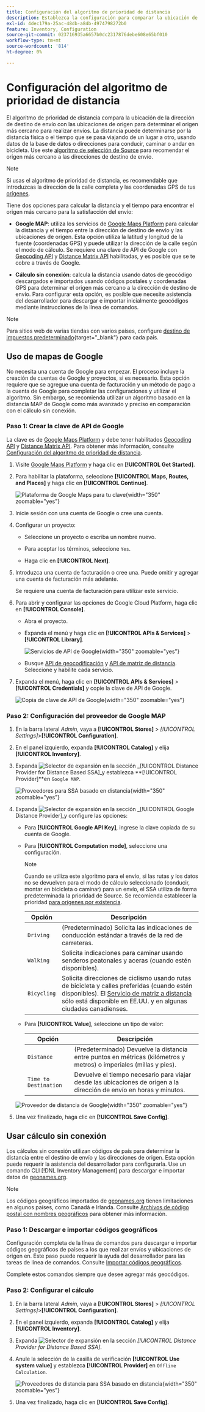 ```yaml
---
title: Configuración del algoritmo de prioridad de distancia
description: Establezca la configuración para comparar la ubicación de la dirección de destino de envío con las ubicaciones de origen para determinar el origen más cercano para satisfacer los envíos.
exl-id: 4dec179a-25ac-48db-a84b-4974798272b0
feature: Inventory, Configuration
source-git-commit: 023716935a6657b0dc2317876debe608e65bf010
workflow-type: tm+mt
source-wordcount: '814'
ht-degree: 0%

---
```


# Configuración del algoritmo de prioridad de distancia

El algoritmo de prioridad de distancia compara la ubicación de la dirección de destino de envío con las ubicaciones de origen para determinar el origen más cercano para realizar envíos. La distancia puede determinarse por la distancia física o el tiempo que se pasa viajando de un lugar a otro, usando datos de la base de datos o direcciones para conducir, caminar o andar en bicicleta. Use este [algoritmo de selección de Source](selection-reservations.md) para recomendar el origen más cercano a las direcciones de destino de envío.

>[!NOTE]
>
>Si usas el algoritmo de prioridad de distancia, es recomendable que introduzcas la dirección de la calle completa y las coordenadas GPS de tus [orígenes](sources-add.md).

Tiene dos opciones para calcular la distancia y el tiempo para encontrar el origen más cercano para la satisfacción del envío:

- **Google MAP**: utiliza los servicios de [Google Maps Platform][1] para calcular la distancia y el tiempo entre la dirección de destino de envío y las ubicaciones de origen. Esta opción utiliza la latitud y longitud de la fuente (coordenadas GPS) y puede utilizar la dirección de la calle según el modo de cálculo. Se requiere una clave de API de Google con [Geocoding API][2] y [Distance Matrix API][3] habilitadas, y es posible que se te cobre a través de Google.

- **Cálculo sin conexión**: calcula la distancia usando datos de geocódigo descargados e importados usando códigos postales y coordenadas GPS para determinar el origen más cercano a la dirección de destino de envío. Para configurar esta opción, es posible que necesite asistencia del desarrollador para descargar e importar inicialmente geocódigos mediante instrucciones de la línea de comandos.

>[!NOTE]
>
>Para sitios web de varias tiendas con varios países, configure [destino de impuestos predeterminado](../stores-purchase/tax-class.md#default-tax-destination){target="_blank"} para cada país.

## Uso de mapas de Google

No necesita una cuenta de Google para empezar. El proceso incluye la creación de cuentas de Google y proyectos, si es necesario. Esta opción requiere que se agregue una cuenta de facturación y un método de pago a la cuenta de Google para completar las configuraciones y utilizar el algoritmo.
Sin embargo, se recomienda utilizar un algoritmo basado en la distancia MAP de Google como más avanzado y preciso en comparación con el cálculo sin conexión.

### Paso 1: Crear la clave de API de Google

La clave es de [Google Maps Platform][1] y debe tener habilitados [Geocoding API][2] y [Distance Matrix API][3]. Para obtener más información, consulte [Configuración del algoritmo de prioridad de distancia](distance-priority-algorithm.md).

1. Visite [Google Maps Platform][1] y haga clic en **[!UICONTROL Get Started]**.

1. Para habilitar la plataforma, seleccione **[!UICONTROL Maps, Routes, and Places]** y haga clic en **[!UICONTROL Continue]**.

   ![Plataforma de Google Maps para tu clave](assets/inventory-google-key1.png){width="350" zoomable="yes"}

1. Inicie sesión con una cuenta de Google o cree una cuenta.

1. Configurar un proyecto:

   - Seleccione un proyecto o escriba un nombre nuevo.

   - Para aceptar los términos, seleccione `Yes`.

   - Haga clic en **[!UICONTROL Next]**.

1. Introduzca una cuenta de facturación o cree una. Puede omitir y agregar una cuenta de facturación más adelante.

   Se requiere una cuenta de facturación para utilizar este servicio.

1. Para abrir y configurar las opciones de Google Cloud Platform, haga clic en **[!UICONTROL Console]**.

   - Abra el proyecto.

   - Expanda el menú y haga clic en **[!UICONTROL APIs & Services]** > **[!UICONTROL Library]**.

     ![Servicios de API de Google](assets/inventory-google-key2.png){width="350" zoomable="yes"}

   - Busque [API de geocodificación][2] y [API de matriz de distancia][3]. Seleccione y habilite cada servicio.

1. Expanda el menú, haga clic en **[!UICONTROL APIs & Services]** > **[!UICONTROL Credentials]** y copie la clave de API de Google.

   ![Copia de clave de API de Google](assets/inventory-google-key3.png){width="350" zoomable="yes"}

### Paso 2: Configuración del proveedor de Google MAP

1. En la barra lateral _Admin_, vaya a **[!UICONTROL Stores]** > _[!UICONTROL Settings]_>**[!UICONTROL Configuration]**.

1. En el panel izquierdo, expanda **[!UICONTROL Catalog]** y elija **[!UICONTROL Inventory]**.

1. Expanda ![Selector de expansión](../assets/icon-display-expand.png) en la sección _[!UICONTROL Distance Provider for Distance Based SSA]_y establezca **[!UICONTROL Provider]**en `Google MAP`.

   ![Proveedores para SSA basado en distancia](assets/config-catalog-inventory-distance-provider.png){width="350" zoomable="yes"}

1. Expanda ![Selector de expansión](../assets/icon-display-expand.png) en la sección _[!UICONTROL Google Distance Provider]_y configure las opciones:

   - Para **[!UICONTROL Google API Key]**, ingrese la clave copiada de su cuenta de Google.

   - Para **[!UICONTROL Computation mode]**, seleccione una configuración.

     >[!NOTE]
     >
     >Cuando se utiliza este algoritmo para el envío, si las rutas y los datos no se devuelven para el modo de cálculo seleccionado (conducir, montar en bicicleta o caminar) para un envío, el SSA utiliza de forma predeterminada la prioridad de Source. Se recomienda establecer la prioridad [para orígenes por existencia](stocks-prioritize-sources.md).

     | Opción | Descripción |
     | ----- | ----- |
     | `Driving` | (Predeterminado) Solicita las indicaciones de conducción estándar a través de la red de carreteras. |
     | `Walking` | Solicita indicaciones para caminar usando senderos peatonales y aceras (cuando estén disponibles). |
     | `Bicycling` | Solicita direcciones de ciclismo usando rutas de bicicleta y calles preferidas (cuando estén disponibles). El [Servicio de matriz a distancia][4] sólo está disponible en EE.UU. y en algunas ciudades canadienses. |

   - Para **[!UICONTROL Value]**, seleccione un tipo de valor:

     | Opción | Descripción |
     | ----- | ----- |
     | `Distance` | (Predeterminado) Devuelve la distancia entre puntos en métricas (kilómetros y metros) o imperiales (millas y pies). |
     | `Time to Destination` | Devuelve el tiempo necesario para viajar desde las ubicaciones de origen a la dirección de envío en horas y minutos. |

   ![Proveedor de distancia de Google](assets/config-catalog-inventory-distance-provider-settings.png){width="350" zoomable="yes"}

1. Una vez finalizado, haga clic en **[!UICONTROL Save Config]**.

## Usar cálculo sin conexión

Los cálculos sin conexión utilizan códigos de país para determinar la distancia entre el destino de envío y las direcciones de origen. Esta opción puede requerir la asistencia del desarrollador para configurarla. Use un comando CLI [!DNL Inventory Management] para descargar e importar datos de [geonames.org][5].

>[!NOTE]
>
>Los códigos geográficos importados de [geonames.org][5] tienen limitaciones en algunos países, como Canadá e Irlanda. Consulte [Archivos de código postal con nombres geográficos][6] para obtener más información.

### Paso 1: Descargar e importar códigos geográficos

Configuración completa de la línea de comandos para descargar e importar códigos geográficos de países a los que realizar envíos y ubicaciones de origen en. Este paso puede requerir la ayuda del desarrollador para las tareas de línea de comandos. Consulte [Importar códigos geográficos](cli.md#import-geocodes).

Complete estos comandos siempre que desee agregar más geocódigos.

### Paso 2: Configurar el cálculo

1. En la barra lateral _Admin_, vaya a **[!UICONTROL Stores]** > _[!UICONTROL Settings]_>**[!UICONTROL Configuration]**.

1. En el panel izquierdo, expanda **[!UICONTROL Catalog]** y elija **[!UICONTROL Inventory]**.

1. Expanda ![Selector de expansión](../assets/icon-display-expand.png) en la sección _[!UICONTROL Distance Provider for Distance Based SSA]_.

1. Anule la selección de la casilla de verificación **[!UICONTROL Use system value]** y establezca **[!UICONTROL Provider]** en `Offline Calculation`.

   ![Proveedores de distancia para SSA basado en distancia](assets/inventory-distance-offline.png){width="350" zoomable="yes"}

1. Una vez finalizado, haga clic en **[!UICONTROL Save Config]**.

[1]: https://cloud.google.com/maps-platform/
[2]: https://developers.google.com/maps/documentation/geocoding/start
[3]: https://developers.google.com/maps/documentation/distance-matrix/start
[4]: https://developers.google.com/maps/documentation/javascript/distancematrix#travel_modes
[5]: https://www.geonames.org/
[6]: https://download.geonames.org/export/zip/readme.txt
